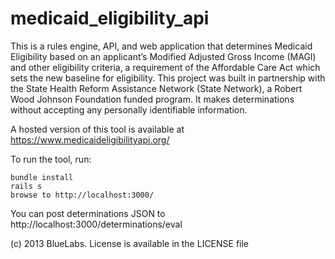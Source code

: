 medicaid_eligibility_api
========================


This is a rules engine, API, and web application that determines Medicaid Eligibility based on an applicant’s Modified Adjusted Gross Income (MAGI) and other eligibility criteria, a requirement of the Affordable Care Act which sets the new baseline for eligibility. This project was built in partnership with the State Health Reform Assistance Network (State Network), a Robert Wood Johnson Foundation funded program. It makes determinations without accepting any personally identifiable information.

A hosted version of this tool is available at https://www.medicaideligibilityapi.org/ 

To run the tool, run:
```
bundle install
rails s
browse to http://localhost:3000/
```

You can post determinations JSON to http://localhost:3000/determinations/eval

(c) 2013 BlueLabs. License is available in the LICENSE file
